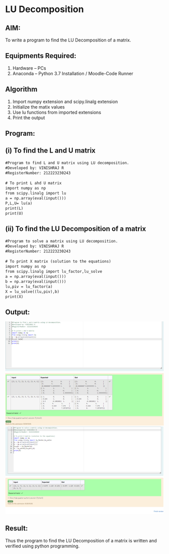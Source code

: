 # LU Decomposition 

## AIM:
To write a program to find the LU Decomposition of a matrix.

## Equipments Required:
1. Hardware – PCs
2. Anaconda – Python 3.7 Installation / Moodle-Code Runner

## Algorithm
1. Import numpy extension and scipy.linalg extension
2. Initialize the matix values
3. Use lu functions from imported extensions
4. Print the output

## Program:
## (i) To find the L and U matrix
```
#Program to find L and U matrix using LU decomposition.
#Developed by: VINISHRAJ R
#RegisterNumber: 212223230243

# To print L ahd U matrix
import numpy as np
from scipy.linalg import lu
a = np.array(eval(input()))
P,L,U= lu(a)
print(L)
print(U)

```
## (ii) To find the LU Decomposition of a matrix
```
#Program to solve a matrix using LU decomposition.
#Developed by: VINISHRAJ R
#RegisterNumber: 212223230243

# To print X matrix (solution to the equations)
import numpy as np
from scipy.linalg import lu_factor,lu_solve
a = np.array(eval(input()))
b = np.array(eval(input()))
lu,piv = lu_factor(a)
X = lu_solve((lu,piv),b)
print(X)

```

## Output:
![alt text](<Screenshot 2024-04-22 204840.png>)
![alt text](<Screenshot 2024-04-22 204915.png>)

## Result:
Thus the program to find the LU Decomposition of a matrix is written and verified using python programming.

